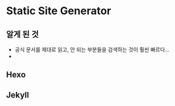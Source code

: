 # Static Site Generator

## 알게 된 것

* 공식 문서를 제대로 읽고, 안 되는 부분들을 검색하는 것이 훨씬 빠르다...
* 

## Hexo



## Jekyll



